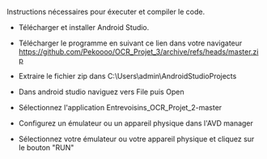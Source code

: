 

Instructions nécessaires pour éxecuter et compiler le code.

- Télécharger et installer Android Studio.

- Télécharger le programme en suivant ce lien dans votre navigateur https://github.com/Pekoooo/OCR_Projet_3/archive/refs/heads/master.zip

- Extraire le fichier zip dans C:\Users\admin\AndroidStudioProjects

- Dans android studio naviguez vers File puis Open 

- Sélectionnez l'application Entrevoisins_OCR_Projet_2-master

- Configurez un émulateur ou un appareil physique dans l'AVD manager 

- Sélectionnez votre émulateur ou votre appareil physique et cliquez sur le bouton "RUN"

